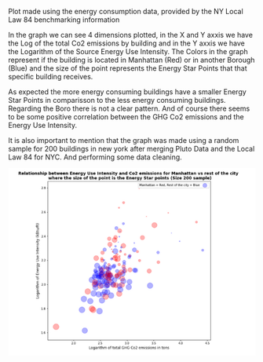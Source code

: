 Plot made using the energy consumption data, provided by the NY Local Law 84 benchmarking information

In the graph we can see 4 dimensions plotted, in the X and Y axxis we have the Log of the total Co2 emissions by building and in the Y axxis we have the Logarithm of the Source Energy Use Intensity. The Colors in the graph represent if the building is located in Manhattan (Red) or in another Borough (Blue) and the size of the point represents the Energy Star Points that that specific building receives.

As expected the more energy consuming buildings have a smaller Energy Star Points in comparisson to the less energy consuming buildings. Regarding the Boro there is not a clear pattern. And of course there seems to be some positive correlation between the GHG Co2 emissions and the Energy Use Intensity.

It is also important to mention that the graph was made using a random sample for 200 buildings in new york after merging Pluto Data and the Local Law 84 for NYC. And performing some data cleaning.


![Alt text](Visualization.png)

